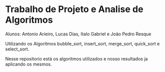 # Trabalho de Projeto e Analise de Algoritmos

   Alunos: Antonio Arieiro, Lucas Dias, Italo Gabriel e João Pedro Resque
   
   Utilizando os Algoritmos bubble_sort, insert_sort, merge_sort, quick_sort e select_sort.
   
   Nesse repositorio está os algoritmos utilizados e nosso resultados ja aplicando os mesmos.
